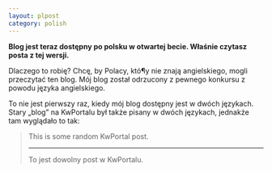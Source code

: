 ```yaml
---
layout: plpost
category: polish
---
```

**Blog jest teraz dostępny po polsku w otwartej becie. Właśnie czytasz posta z tej wersji.**

Dlaczego to robię? Chcę, by Polacy, któ¶y nie znają angielskiego, mogli przeczytać ten blog. Mój blog został odrzucony z pewnego konkursu z powodu języka angielskiego.

To nie jest pierwszy raz, kiedy mój blog dostępny jest w dwóch językach. Stary „blog” na KwPortalu był także pisany w dwóch językach, jednakże tam wyglądało to tak:

> This is some random KwPortal post.
> <hr>
> To jest dowolny post w KwPortalu.

